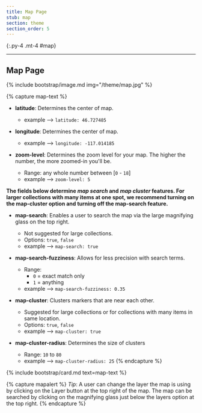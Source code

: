 ```yaml
---
title: Map Page
stub: map
section: theme
section_order: 5
---
```


{:.py-4 .mt-4 #map}
*** 

## Map Page

{% include bootstrap/image.md img="/theme/map.jpg" %}

{% capture map-text %}
- **latitude**: Determines the center of map.
	- example --> `latitude: 46.727485 `

- **longitude**: Determines the center of map.
	- example --> `longitude: -117.014185`

- **zoom-level**: Determines the zoom level for your map. The higher the number, the more zoomed-in you'll be. 
	- Range: any whole number between [`0` - `18`]
	- example --> `zoom-level: 5`

**The fields below determine *map search* and *map cluster* features. For larger collections with many items at one spot, we recommend turning on the map-cluster option and turning off the map-search feature.**

- **map-search**: Enables a user to search the map via the large magnifying glass on the top right. 
	- Not suggested for large collections.
	- Options: `true`, `false`
	- example --> `map-search: true`

- **map-search-fuzziness**: Allows for less precision with search terms. 
	- Range:
		- `0` = exact match only
		- `1` = anything
	- example --> `map-search-fuzziness: 0.35`

- **map-cluster**: Clusters markers that are near each other.
	- Suggested for large collections or for collections with many items in same location.
	- Options: `true`, `false`
	- example --> `map-cluster: true`

- **map-cluster-radius**: Determines the size of clusters
	- Range: `10` to `80`
	- example --> `map-cluster-radius: 25`
{% endcapture %}

{% include bootstrap/card.md text=map-text %}

{% capture mapalert %}
*Tip*: A user can change the layer the map is using by clicking on the Layer button at the top right of the map. The map can be searched by clicking on the magnifying glass just below the layers option at the top right. 
{% endcapture %}
